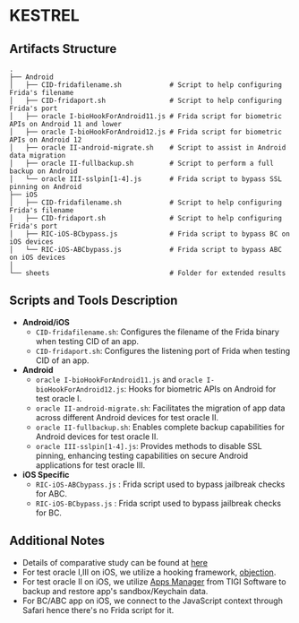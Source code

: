 # KESTREL

## Artifacts Structure

```
.
├── Android
│   ├── CID-fridafilename.sh            # Script to help configuring Frida's filename 
│   ├── CID-fridaport.sh                # Script to help configuring Frida's port 
│   ├── oracle I-bioHookForAndroid11.js # Frida script for biometric APIs on Android 11 and lower
│   ├── oracle I-bioHookForAndroid12.js # Frida script for biometric APIs on Android 12
│   ├── oracle II-android-migrate.sh    # Script to assist in Android data migration
│   ├── oracle II-fullbackup.sh         # Script to perform a full backup on Android
│   └── oracle III-sslpin[1-4].js       # Frida script to bypass SSL pinning on Android
├── iOS
│   ├── CID-fridafilename.sh            # Script to help configuring Frida's filename 
│   ├── CID-fridaport.sh                # Script to help configuring Frida's port 
│   ├── RIC-iOS-BCbypass.js             # Frida script to bypass BC on iOS devices
│   └── RIC-iOS-ABCbypass.js            # Frida script to bypass ABC on iOS devices
│
└── sheets                              # Folder for extended results
```

## Scripts and Tools Description

- **Android/iOS**
  - `CID-fridafilename.sh`: Configures the filename of the Frida  binary when testing CID of an app.
  - `CID-fridaport.sh`: Configures the listening port of Frida when testing CID of an app.
- **Android**
  - `oracle I-bioHookForAndroid11.js` and `oracle I-bioHookForAndroid12.js`:  Hooks for biometric APIs on Android for test oracle I.
  - `oracle II-android-migrate.sh`: Facilitates the migration of app data across different Android devices for test oracle II.
  - `oracle II-fullbackup.sh`: Enables complete backup capabilities for Android devices for test oracle II.
  - `oracle III-sslpin[1-4].js`: Provides methods to disable SSL pinning, enhancing testing capabilities on secure Android applications for test oracle III.
- **iOS Specific**
  - `RIC-iOS-ABCbypass.js` : Frida script used to bypass jailbreak checks for ABC.
  - `RIC-iOS-BCbypass.js` : Frida script used to bypass jailbreak checks for BC.

## Additional Notes
- Details of comparative study can be found at [here](https://anonymous.4open.science/r/BankApps-0B90/Comparative_Study.md)
- For test oracle I,III on iOS, we utilize a hooking framework, [objection](https://github.com/sensepost/objection/).
- For test oracle II on iOS, we utilize [Apps Manager](https://www.tigisoftware.com/) from TIGI Software to backup and restore app's sandbox/Keychain data.
- For BC/ABC app on iOS, we connect to the JavaScript context through Safari hence there's no Frida script for it.
